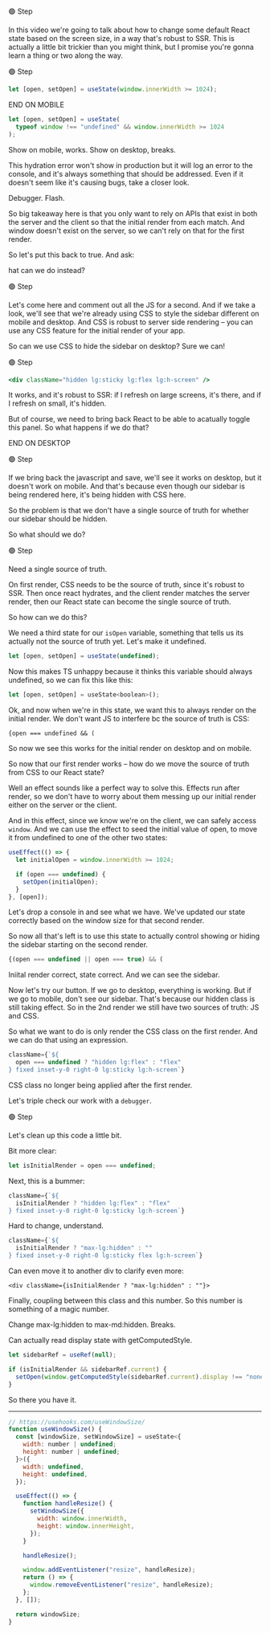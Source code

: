 🟢 Step

In this video we're going to talk about how to change some default React state based on the screen size, in a way that's robust to SSR. This is actually a little bit trickier than you might think, but I promise you're gonna learn a thing or two along the way.

🟢 Step

```jsx
let [open, setOpen] = useState(window.innerWidth >= 1024);
```

END ON MOBILE

```jsx
let [open, setOpen] = useState(
  typeof window !== "undefined" && window.innerWidth >= 1024
);
```

Show on mobile, works. Show on desktop, breaks.

This hydration error won't show in production but it will log an error to the console, and
it's always something that should be addressed. Even if it doesn't seem like it's causing bugs,
take a closer look.

Debugger. Flash.

So big takeaway here is that you only want to rely on APIs that exist in both the server and the client so that the initial render from each match. And window doesn't exist on the server, so we can't rely on that for the first render.

So let's put this back to true. And ask:

hat can we do instead?

🟢 Step

Let's come here and comment out all the JS for a second. And if we take a look, we'll see that we're already using CSS to style the sidebar different on mobile and desktop. And CSS is robust to server side rendering – you can use any CSS feature for the initial render of your app.

So can we use CSS to hide the sidebar on desktop? Sure we can!

🟢 Step

```jsx
<div className="hidden lg:sticky lg:flex lg:h-screen" />
```

It works, and it's robust to SSR: if I refresh on large screens, it's there, and if I refresh on small, it's hidden.

But of course, we need to bring back React to be able to acatually toggle this panel. So what happens if we do that?

END ON DESKTOP

🟢 Step

If we bring back the javascript and save, we'll see it works on desktop, but it doesn't work on mobile. And that's because even though our sidebar is being rendered here, it's being hidden with CSS here.

So the problem is that we don't have a single source of truth for whether our sidebar should be hidden.

So what should we do?

🟢 Step

Need a single source of truth.

On first render, CSS needs to be the source of truth, since it's robust to SSR. Then once react hydrates, and the client render matches the server render, then our React state can become the single source of truth.

So how can we do this?

We need a third state for our `isOpen` variable, something that tells us its actually not the source of truth yet. Let's make it undefined.

```jsx
let [open, setOpen] = useState(undefined);
```

Now this makes TS unhappy because it thinks this variable should always undefined, so we can fix this like this:

```jsx
let [open, setOpen] = useState<boolean>();
```

Ok, and now when we're in this state, we want this to always render on the initial render. We don't want JS to interfere bc the source of truth is CSS:

```
{open === undefined && (
```

So now we see this works for the initial render on desktop and on mobile.

So now that our first render works – how do we move the source of truth from CSS to our React state?

Well an effect sounds like a perfect way to solve this. Effects run after render, so we don't have to worry about them messing up our initial render either on the server or the client.

And in this effect, since we know we're on the client, we can safely access `window`. And we can use the effect to seed the initial value of open, to move it from undefined to one of the other two states:

```jsx
useEffect(() => {
  let initialOpen = window.innerWidth >= 1024;

  if (open === undefined) {
    setOpen(initialOpen);
  }
}, [open]);
```

Let's drop a console in and see what we have. We've updated our state correctly based on the window size for that second render.

So now all that's left is to use this state to actually control showing or hiding the sidebar starting on the second render.

```jsx
{(open === undefined || open === true) && (
```

Iniital render correct, state correct. And we can see the sidebar.

Now let's try our button. If we go to desktop, everything is working. But if we go to mobile, don't see our sidebar. That's because our hidden class is still taking effect. So in the 2nd render we still have two sources of truth: JS and CSS.

So what we want to do is only render the CSS class on the first render. And we can do that using an expression.

```jsx
className={`${
  open === undefined ? "hidden lg:flex" : "flex"
} fixed inset-y-0 right-0 lg:sticky lg:h-screen`}
```

CSS class no longer being applied after the first render.

Let's triple check our work with a `debugger`.

🟢 Step

Let's clean up this code a little bit.

Bit more clear:

```jsx
let isInitialRender = open === undefined;
```

Next, this is a bummer:

```jsx
className={`${
  isInitialRender ? "hidden lg:flex" : "flex"
} fixed inset-y-0 right-0 lg:sticky lg:h-screen`}
```

Hard to change, understand.

```jsx
className={`${
  isInitialRender ? "max-lg:hidden" : ""
} fixed inset-y-0 right-0 lg:sticky flex lg:h-screen`}
```

Can even move it to another div to clarify even more:

```
<div className={isInitialRender ? "max-lg:hidden" : ""}>
```

Finally, coupling between this class and this number. So this number is something of a magic number.

Change max-lg:hidden to max-md:hidden. Breaks.

Can actually read display state with getComputedStyle.

```jsx
let sidebarRef = useRef(null);
```

```jsx
if (isInitialRender && sidebarRef.current) {
  setOpen(window.getComputedStyle(sidebarRef.current).display !== "none");
}
```

So there you have it.

---

```jsx
// https://usehooks.com/useWindowSize/
function useWindowSize() {
  const [windowSize, setWindowSize] = useState<{
    width: number | undefined;
    height: number | undefined;
  }>({
    width: undefined,
    height: undefined,
  });

  useEffect(() => {
    function handleResize() {
      setWindowSize({
        width: window.innerWidth,
        height: window.innerHeight,
      });
    }

    handleResize();

    window.addEventListener("resize", handleResize);
    return () => {
      window.removeEventListener("resize", handleResize);
    };
  }, []);

  return windowSize;
}
```
